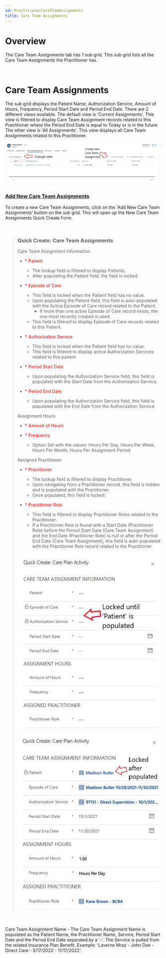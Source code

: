 ```yaml
---
id: PractitionerCareTeamAssignments
title: Care Team Assignments
---
```

# Overview

The Care Team Assignments tab has 1 sub grid. This sub grid lists all the Care Team Assignments the Practitioner has.   

<br>

# Care Team Assignments

The sub grid displays the Patient Name, Authorization Service, Amount of Hours, Frequency, Period Start Date and Period End Date. There are 2 different views available. The default view is 'Current Assignments'. This view is filtered to display Care Team Assignment records related to this Practitioner where the Period End Date is equal to Today or is in the future. The other view is 'All Assignments'. This view displays all Care Team Assignments related to this Practitioner.

<img src ="../../website/static/img/careTeamAssignmentSubgrid.jpg" width="900"/>

 ### <u> Add New Care Team Assignments </u>
 
 To create a new Care Team Assignments, click on the 'Add New Care Team Assignments' button on the sub grid. This will open up the New Care Team Assignments Quick Create Form.

<br>

> ### Quick Create: Care Team Assignments
> Care Team Assignment Information
> - <span style="color:red"> * </style>Patient
> 
>   - The lookup field is filtered to display Patients.
>   - After populating the Patient field, the field is locked.  
> - <span style="color:red"> * </style>Episode of Care
>
>   - This field is locked when the Patient field has no value.
>   - Upon populating the Patient field, this field is auto-populated with the Active Episode of Care record related to the Patient. 
>      - If more than one active Episode of Care record exists, the one most recently created is used.
>    - This field is filtered to display Episode of Care records related to this Patient.  
> - <span style="color:red"> * </style>Authorization Service
>
>   - This field is locked when the Patient field has no value.
>   - This field is filtered to display active Authorization Services related to this patient. 
> - <span style="color:red"> * </style>Period Start Date
>
>   - Upon populating the Authorization Service field, this field is populated with the Start Date from the Authorization Service. 
> - <span style="color:red"> * </style>Period End Date
>
>   - Upon populating the Authorization Service field, this field is populated with the End Date from the Authorization Service. 
>  
> Assignment Hours
> - <span style="color:red"> * </style>Amount of Hours
> - <span style="color:red"> * </style>Frequency 
>
>   - Option Set with the values: Hours Per Day, Hours Per Week, Hours Per Month, Hours Per Assignment Period
> 
>Assigned Practitioner
> - <span style="color:red"> * </style>Practitioner
>
>   - The lookup field is filtered to display Practitioner.
>   - Upon navigating from a Practitioner record, this field is hidden and is populated with the Practitioner.
>   - Once populated, this field is locked. 
> - <span style="color:red"> * </style>Practitioner Role
>
>   - This field is filtered to display Practitioner Roles related to the Practitioner. 
>   - If a Practitioner Role is found with a Start Date (Practitioner Role) before the Period Start Date (Care Team Assignment) and the End Date (Practitioner Role) is null or after the Period End Date (Care Team Assignment), this field is auto-populated with the Practitioner Role record related to the Practitioner.
>
><img src ="../../website/static/img/careTeamAssignmentQC.jpg" width="500"/> <img src ="../../website/static/img/careTeamAssignmentQCPopulated.jpg" width="500"/> 

<br>

Care Team Assignment Name - The Care Team Assignment Name is populated as the Patient Name, the Practitioner Name, Service, Period Start Date and the Period End Date separated by a '-'. The Service is pulled from the related Insurance Plan Benefit. Example: 'Laverne Mraz - John Doe - Direct Care - 5/17/2022 - 11/17/2022'.